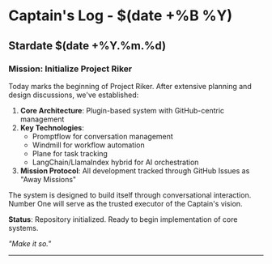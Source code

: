# Captain's Log - $(date +%B %Y)

## Stardate $(date +%Y.%m.%d)

### Mission: Initialize Project Riker

Today marks the beginning of Project Riker. After extensive planning and design discussions, we've established:

1. **Core Architecture**: Plugin-based system with GitHub-centric management
2. **Key Technologies**: 
   - Promptflow for conversation management
   - Windmill for workflow automation
   - Plane for task tracking
   - LangChain/LlamaIndex hybrid for AI orchestration
3. **Mission Protocol**: All development tracked through GitHub Issues as "Away Missions"

The system is designed to build itself through conversational interaction. Number One will serve as the trusted executor of the Captain's vision.

**Status**: Repository initialized. Ready to begin implementation of core systems.

*"Make it so."*

---
